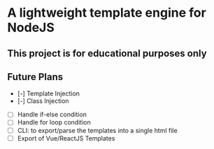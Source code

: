 # A lightweight template engine for NodeJS

## This project is for educational purposes only

## Future Plans

- [-] Template Injection
- [-] Class Injection
- [ ] Handle if-else condition
- [ ] Handle for loop condition
- [ ] CLI: to export/parse the templates into a single html file
- [ ] Export of Vue/ReactJS Templates
